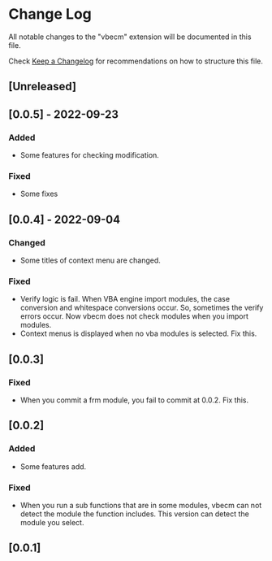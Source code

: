 # Change Log

All notable changes to the "vbecm" extension will be documented in this file.

Check [Keep a Changelog](http://keepachangelog.com/) for recommendations on how to structure this file.

## [Unreleased]


## [0.0.5] - 2022-09-23
### Added
- Some features for checking modification.

### Fixed
- Some fixes


## [0.0.4] - 2022-09-04
### Changed
- Some titles of context menu are changed.

### Fixed
- Verify logic is fail. When VBA engine import modules, the case conversion and whitespace conversions occur.
  So, sometimes the verify errors occur. Now vbecm does not check modules when you import modules.
- Context menus is displayed when no vba modules is selected. Fix this.

## [0.0.3]
### Fixed
- When you commit a frm module, you fail to commit at 0.0.2. Fix this.

## [0.0.2]
### Added
- Some features add.

### Fixed
- When you run a sub functions that are in some modules, vbecm can not detect the module the function includes.
  This version can detect the module you select.

## [0.0.1]


<!-- 
### Added
 for new features.
### Changed
 for changes in existing functionality.
### Deprecated
 for soon-to-be removed features.
### Removed
 for now removed features.
### Fixed
 for any bug fixes.
### Security
 in case of vulnerabilities.
 -->
